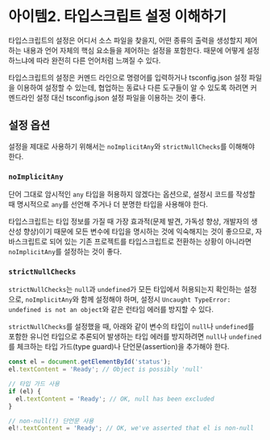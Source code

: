 # 아이템2. 타입스크립트 설정 이해하기

타입스크립트의 설정은 어디서 소스 파일을 찾을지, 어떤 종류의 출력을 생성할지 제어하는 내용과 언어 자체의 핵심 요소들을 제어하는 설정을 포함한다. 때문에 어떻게 설정하느냐에 따라 완전히 다른 언어처럼 느껴질 수 있다.

타입스크립트의 설정은 커멘드 라인으로 명령어를 입력하거나 tsconfig.json 설정 파일을 이용하여 설정할 수 있는데, 협업하는 동료나 다른 도구들이 알 수 있도록 하려면 커멘드라인 설정 대신 tsconfig.json 설정 파일을 이용하는 것이 좋다.

## 설정 옵션

설정을 제대로 사용하기 위해서는 `noImplicitAny`와 `strictNullChecks`를 이해해야 한다.

### `noImplicitAny`

단어 그대로 암시적인 `any` 타입을 허용하지 않겠다는 옵션으로, 설정시 코드를 작성할 때 명시적으로 `any`를 선언해 주거나 더 분명한 타입을 사용해야 한다.

타입스크립트는 타입 정보를 가질 때 가장 효과적(문제 발견, 가독성 향상, 개발자의 생산성 향상)이기 때문에 모든 변수에 타입을 명시하는 것에 익숙해지는 것이 좋으므로, 자바스크립트로 되어 있는 기존 프로젝트를 타입스크립트로 전환하는 상황이 아니라면 `noImplicitAny`를 설정하는 것이 좋다.

### `strictNullChecks`

`strictNullChecks`는 `null`과 `undefined`가 모든 타입에서 허용되는지 확인하는 설정으로, `noImplicitAny`와 함께 설정해야 하며, 설정시 `Uncaught TypeError: undefined is not an object`와 같은 런타임 에러를 방지할 수 있다.

`strictNullChecks`를 설정했을 때, 아래와 같이 변수의 타입이 `null`나 `undefined`를 포함한 유니언 타입으로 추론되어 발생하는 타입 에러를 방지하려면 `null`나 `undefined`를 체크하는 타입 가드(type guard)나 단언문(assertion)을 추가해야 한다.

```ts
const el = document.getElementById('status');
el.textContent = 'Ready'; // Object is possibly 'null'

// 타입 가드 사용
if (el) {
  el.textContent = 'Ready'; // OK, null has been excluded
}

// non-null(!) 단언문 사용
el!.textContent = 'Ready'; // OK, we've asserted that el is non-null
```
